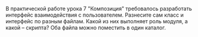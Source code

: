 В практической работе урока 7 "Композиция" требовалось разработать интерфейс взаимодействия с
пользователем. Разнесите сам класс и интерфейс по разным файлам. Какой из них выполняет роль модуля,
а какой – скрипта? Оба файла можно поместить в один каталог. 